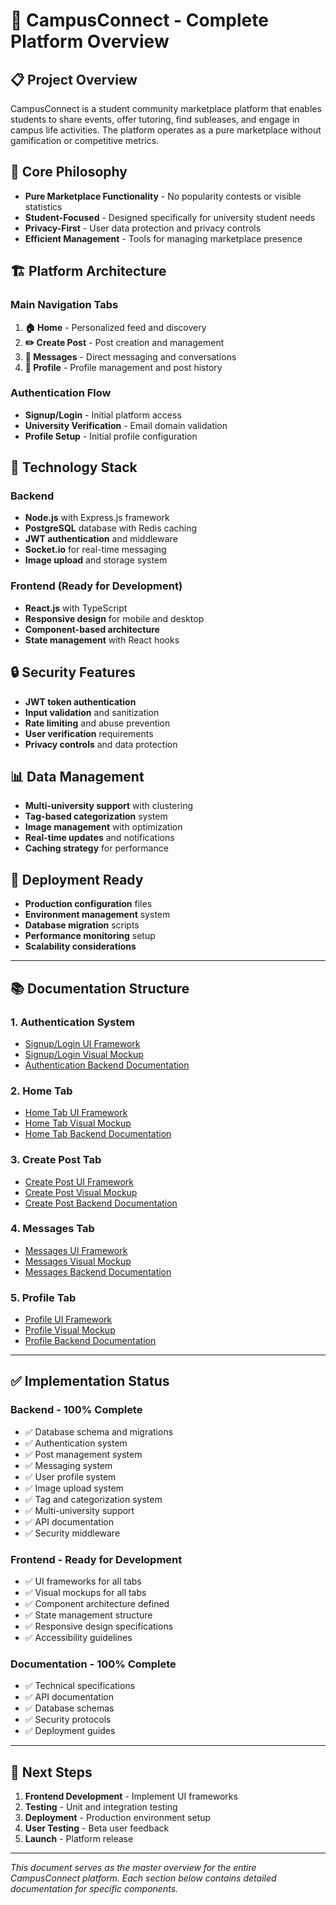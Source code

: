# 🏫 CampusConnect - Complete Platform Overview

## 📋 **Project Overview**
CampusConnect is a student community marketplace platform that enables students to share events, offer tutoring, find subleases, and engage in campus life activities. The platform operates as a pure marketplace without gamification or competitive metrics.

## 🎯 **Core Philosophy**
- **Pure Marketplace Functionality** - No popularity contests or visible statistics
- **Student-Focused** - Designed specifically for university student needs
- **Privacy-First** - User data protection and privacy controls
- **Efficient Management** - Tools for managing marketplace presence

## 🏗️ **Platform Architecture**

### **Main Navigation Tabs**
1. **🏠 Home** - Personalized feed and discovery
2. **✏️ Create Post** - Post creation and management
3. **💬 Messages** - Direct messaging and conversations
4. **👤 Profile** - Profile management and post history

### **Authentication Flow**
- **Signup/Login** - Initial platform access
- **University Verification** - Email domain validation
- **Profile Setup** - Initial profile configuration

## 📱 **Technology Stack**

### **Backend**
- **Node.js** with Express.js framework
- **PostgreSQL** database with Redis caching
- **JWT authentication** and middleware
- **Socket.io** for real-time messaging
- **Image upload** and storage system

### **Frontend (Ready for Development)**
- **React.js** with TypeScript
- **Responsive design** for mobile and desktop
- **Component-based architecture**
- **State management** with React hooks

## 🔒 **Security Features**
- **JWT token authentication**
- **Input validation** and sanitization
- **Rate limiting** and abuse prevention
- **User verification** requirements
- **Privacy controls** and data protection

## 📊 **Data Management**
- **Multi-university support** with clustering
- **Tag-based categorization** system
- **Image management** with optimization
- **Real-time updates** and notifications
- **Caching strategy** for performance

## 🚀 **Deployment Ready**
- **Production configuration** files
- **Environment management** system
- **Database migration** scripts
- **Performance monitoring** setup
- **Scalability considerations**

---

## 📚 **Documentation Structure**

### **1. Authentication System**
- [Signup/Login UI Framework](#signup-login-ui-framework)
- [Signup/Login Visual Mockup](#signup-login-visual-mockup)
- [Authentication Backend Documentation](#authentication-backend)

### **2. Home Tab**
- [Home Tab UI Framework](#home-tab-ui-framework)
- [Home Tab Visual Mockup](#home-tab-visual-mockup)
- [Home Tab Backend Documentation](#home-tab-backend)

### **3. Create Post Tab**
- [Create Post UI Framework](#create-post-ui-framework)
- [Create Post Visual Mockup](#create-post-visual-mockup)
- [Create Post Backend Documentation](#create-post-backend)

### **4. Messages Tab**
- [Messages UI Framework](#messages-ui-framework)
- [Messages Visual Mockup](#messages-visual-mockup)
- [Messages Backend Documentation](#messages-backend)

### **5. Profile Tab**
- [Profile UI Framework](#profile-ui-framework)
- [Profile Visual Mockup](#profile-visual-mockup)
- [Profile Backend Documentation](#profile-backend)

---

## ✅ **Implementation Status**

### **Backend - 100% Complete**
- ✅ Database schema and migrations
- ✅ Authentication system
- ✅ Post management system
- ✅ Messaging system
- ✅ User profile system
- ✅ Image upload system
- ✅ Tag and categorization system
- ✅ Multi-university support
- ✅ API documentation
- ✅ Security middleware

### **Frontend - Ready for Development**
- ✅ UI frameworks for all tabs
- ✅ Visual mockups for all tabs
- ✅ Component architecture defined
- ✅ State management structure
- ✅ Responsive design specifications
- ✅ Accessibility guidelines

### **Documentation - 100% Complete**
- ✅ Technical specifications
- ✅ API documentation
- ✅ Database schemas
- ✅ Security protocols
- ✅ Deployment guides

---

## 🎯 **Next Steps**
1. **Frontend Development** - Implement UI frameworks
2. **Testing** - Unit and integration testing
3. **Deployment** - Production environment setup
4. **User Testing** - Beta user feedback
5. **Launch** - Platform release

---

*This document serves as the master overview for the entire CampusConnect platform. Each section below contains detailed documentation for specific components.* 